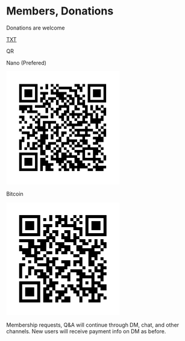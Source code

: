 # Members, Donations

Donations are welcome

[TXT](payment.txt)

QR

Nano (Prefered)

![](nano.png)

Bitcoin

![](bitcoin.png)

Membership requests, Q&A will continue through DM, chat, and other
channels. New users will receive payment info on DM as before.

